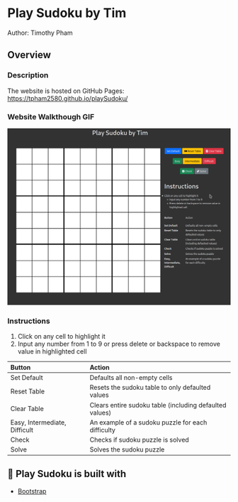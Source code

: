 # Play Sudoku by Tim
Author: Timothy Pham

## Overview
### Description
The website is hosted on GitHub Pages: https://tpham2580.github.io/playSudoku/

### Website Walkthough GIF

![](playsudoku-walkthrough.gif)

### Instructions
1. Click on any cell to highlight it
2. Input any number from 1 to 9 or press delete or backspace to remove value in highlighted cell

Button | Action 
| :--- | :---
Set Default  | Defaults all non-empty cells
Reset Table  | Resets the sudoku table to only defaulted values
Clear Table  | Clears entire sudoku table (including defaulted values)
Easy, Intermediate, Difficult  | An example of a sudoku puzzle for each difficulty
Check  | Checks if sudoku puzzle is solved
Solve  | Solves the sudoku puzzle

## 🔨 Play Sudoku is built with
  - [Bootstrap](https://getbootstrap.com/)
